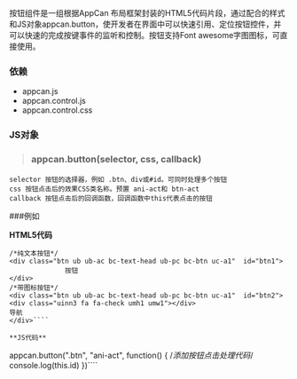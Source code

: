 ﻿ 按钮组件是一组根据AppCan 布局框架封装的HTML5代码片段，通过配合的样式和JS对象appcan.button，使开发者在界面中可以快速引用、定位按钮控件，并可以快速的完成按键事件的监听和控制。按钮支持Font awesome字图图标，可直接使用。


 
### 依赖
- appcan.js
- appcan.control.js
- appcan.control.css

###  JS对象

>  ### appcan.button(selector, css, callback)

    selector 按钮的选择器，例如 .btn、div或#id。可同时处理多个按钮 
    css 按钮点击后的效果CSS类名称。预置 ani-act和 btn-act 
    callback 按钮点击后的回调函数，回调函数中this代表点击的按钮 
	
###例如

**HTML5代码**
  ````
/*纯文本按钮*/
<div class="btn ub ub-ac bc-text-head ub-pc bc-btn uc-a1"  id="btn1">
                按钮
</div>
/*带图标按钮*/
<div class="btn ub ub-ac bc-text-head ub-pc bc-btn uc-a1"  id="btn2">
<div class="uinn3 fa fa-check umh1 umw1"></div>
导航
</div>````

**JS代码**
````
appcan.button(".btn", "ani-act", function() {
/*添加按钮点击处理代码*/
console.log(this.id)
})````